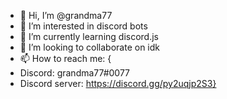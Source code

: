 - 👋 Hi, I’m @grandma77
- 👀 I’m interested in discord bots
- 🌱 I’m currently learning discord.js
- 💞️ I’m looking to collaborate on idk
- 📫 How to reach me: {
- Discord: grandma77#0077
- Discord server: https://discord.gg/py2uqjp2S3}


